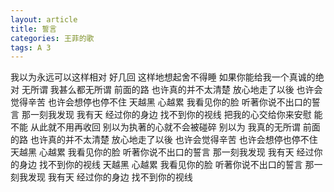 ```yaml
---
layout: article
title: 誓言
categories: 王菲的歌
tags: A 3
---
```


我以为永远可以这样相对
好几回 这样地想起舍不得睡
如果你能给我一个真诚的绝对
无所谓 我甚么都无所谓
前面的路 也许真的并不太清楚
放心地走了以後 也许会觉得辛苦
也许会想停也停不住
天越黑 心越累 我看见你的脸
听著你说不出口的誓言
那一刻我发现 我有天
经过你的身边 找不到你的视线
把我的心交给你来安慰
能不能 从此就不用再收回
别以为执著的心就不会被碰碎
别以为 我真的无所谓
前面的路 也许真的并不太清楚
放心地走了以後 也许会觉得辛苦
也许会想停也停不住
天越黑 心越累 我看见你的脸
听著你说不出口的誓言
那一刻我发现 我有天
经过你的身边 找不到你的视线
天越黑 心越累 我看见你的脸
听著你说不出口的誓言
那一刻我发现 我有天
经过你的身边 找不到你的视线
